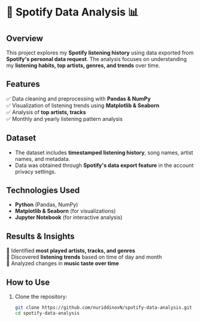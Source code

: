 # 🎵 Spotify Data Analysis 📊  

## Overview  
This project explores my **Spotify listening history** using data exported from **Spotify's personal data request**. The analysis focuses on understanding my **listening habits, top artists, genres, and trends** over time.  

## Features  
✅ Data cleaning and preprocessing with **Pandas & NumPy**  
✅ Visualization of listening trends using **Matplotlib & Seaborn**  
✅ Analysis of **top artists, tracks**  
✅ Monthly and yearly listening pattern analysis  

## Dataset  
- The dataset includes **timestamped listening history**, song names, artist names, and metadata.  
- Data was obtained through **Spotify's data export feature** in the account privacy settings.  

## Technologies Used  
- **Python** (Pandas, NumPy)  
- **Matplotlib & Seaborn** (for visualizations)  
- **Jupyter Notebook** (for interactive analysis)  

## Results & Insights  
📌 Identified **most played artists, tracks, and genres**  
📌 Discovered **listening trends** based on time of day and month  
📌 Analyzed changes in **music taste over time**  

## How to Use  
1. Clone the repository:  
   ```bash
   git clone https://github.com/nuriddinovN/spotify-data-analysis.git
   cd spotify-data-analysis
